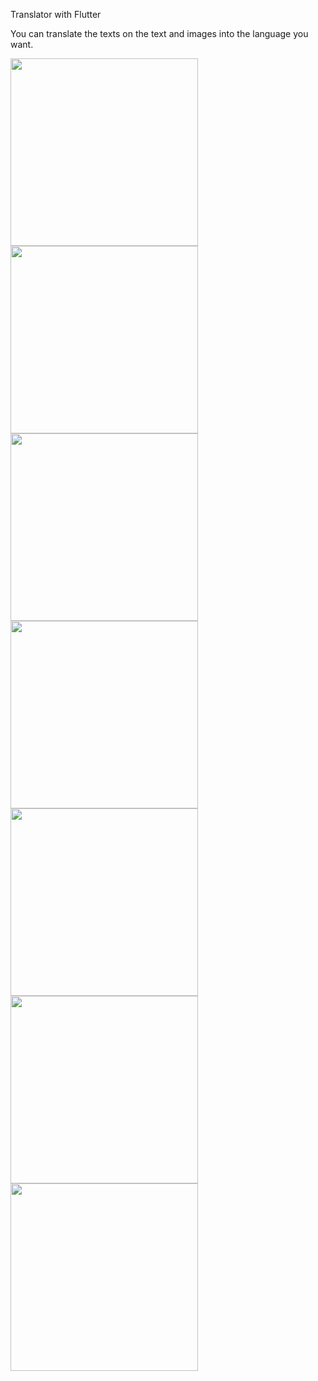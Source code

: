 Translator with Flutter

You can translate the texts on the text and images into the language you want.

<img src="https://github.com/osmankrblt/Text-Translator-with-Flutter/assets/59209205/fb02b87d-b3e0-4deb-bf37-b195f03627a1" width=300px>
<img src="https://github.com/osmankrblt/Text-Translator-with-Flutter/assets/59209205/449e1725-b100-4aac-8e4a-4ba4ec21a755" width=300px>
<img src="https://github.com/osmankrblt/Text-Translator-with-Flutter/assets/59209205/981424d3-a89c-4190-b097-f684d7f4cc39" width=300px>
<img src="https://github.com/osmankrblt/Text-Translator-with-Flutter/assets/59209205/e8c46618-61cd-4f40-8670-546aed77601b" width=300px>
<img src="https://github.com/osmankrblt/Text-Translator-with-Flutter/assets/59209205/fefbc314-0081-4e0f-adaa-0985eb548434" width=300px>
<img src="https://github.com/osmankrblt/Text-Translator-with-Flutter/assets/59209205/b9879e28-c59f-4784-b53c-93977067b7c8" width=300px>
<img src="https://github.com/osmankrblt/Text-Translator-with-Flutter/assets/59209205/159b4448-f12f-4f0d-b5a6-15de9866ccf6" width=300px>





